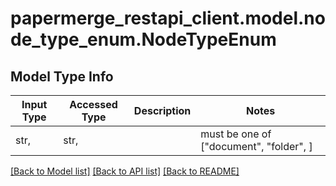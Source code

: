 # papermerge_restapi_client.model.node_type_enum.NodeTypeEnum

## Model Type Info
Input Type | Accessed Type | Description | Notes
------------ | ------------- | ------------- | -------------
str,  | str,  |  | must be one of ["document", "folder", ] 

[[Back to Model list]](../../README.md#documentation-for-models) [[Back to API list]](../../README.md#documentation-for-api-endpoints) [[Back to README]](../../README.md)

